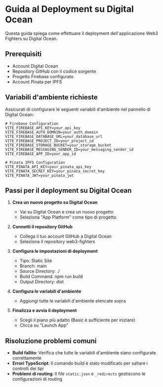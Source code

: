 # Guida al Deployment su Digital Ocean

Questa guida spiega come effettuare il deployment dell'applicazione Web3 Fighters su Digital Ocean.

## Prerequisiti

- Account Digital Ocean
- Repository GitHub con il codice sorgente
- Progetto Firebase configurato
- Account Pinata per IPFS

## Variabili d'ambiente richieste

Assicurati di configurare le seguenti variabili d'ambiente nel pannello di Digital Ocean:

```
# Firebase Configuration
VITE_FIREBASE_API_KEY=your_api_key
VITE_FIREBASE_AUTH_DOMAIN=your_auth_domain
VITE_FIREBASE_DATABASE_URL=your_database_url
VITE_FIREBASE_PROJECT_ID=your_project_id
VITE_FIREBASE_STORAGE_BUCKET=your_storage_bucket
VITE_FIREBASE_MESSAGING_SENDER_ID=your_messaging_sender_id
VITE_FIREBASE_APP_ID=your_app_id

# Pinata IPFS Configuration
VITE_PINATA_API_KEY=your_pinata_api_key
VITE_PINATA_SECRET_KEY=your_pinata_secret_key
VITE_PINATA_JWT=your_pinata_jwt
```

## Passi per il deployment su Digital Ocean

1. **Crea un nuovo progetto su Digital Ocean**
   - Vai su Digital Ocean e crea un nuovo progetto
   - Seleziona "App Platform" come tipo di progetto

2. **Connetti il repository GitHub**
   - Collega il tuo account GitHub a Digital Ocean
   - Seleziona il repository web3-fighters

3. **Configura le impostazioni di deployment**
   - Tipo: Static Site
   - Branch: main
   - Source Directory: ./
   - Build Command: npm run build
   - Output Directory: dist

4. **Configura le variabili d'ambiente**
   - Aggiungi tutte le variabili d'ambiente elencate sopra

5. **Finalizza e avvia il deployment**
   - Scegli il piano più adatto (Basic è sufficiente per iniziare)
   - Clicca su "Launch App"

## Risoluzione problemi comuni

- **Build fallito**: Verifica che tutte le variabili d'ambiente siano configurate correttamente
- **Errori TypeScript**: Il comando build è stato modificato per saltare i controlli dei tipi
- **Problemi di routing**: Il file `static.json` e `_redirects` gestiscono le configurazioni di routing 